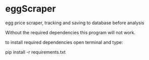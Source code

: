 # eggScraper
egg price scraper, tracking and saving to database before analysis

Without the required dependencies this program will not work. 

to install required dependencies open terminal and type:

pip install -r requirements.txt 